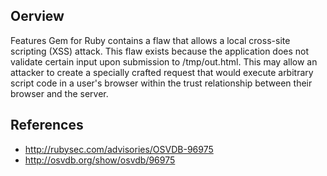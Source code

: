 ## Oerview
Features Gem for Ruby contains a flaw that allows a local cross-site scripting (XSS) attack. This flaw exists because the application does not validate certain input upon submission to /tmp/out.html. This may allow an attacker to create a specially crafted request that would execute arbitrary script code in a user's browser within the trust relationship between their browser and the server.

## References
- http://rubysec.com/advisories/OSVDB-96975
- http://osvdb.org/show/osvdb/96975
